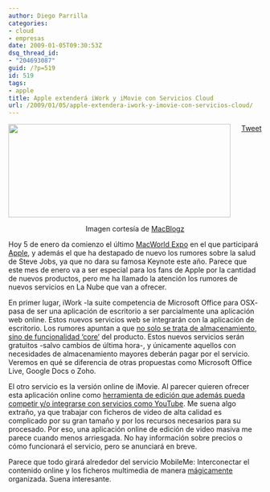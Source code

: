 ```yaml
---
author: Diego Parrilla
categories:
- cloud
- empresas
date: 2009-01-05T09:30:53Z
dsq_thread_id:
- "204693087"
guid: /?p=519
id: 519
tags:
- apple
title: Apple extenderá iWork y iMovie con Servicios Cloud
url: /2009/01/05/apple-extendera-iwork-y-imovie-con-servicios-cloud/
---
```


<div style="float: right; margin-left: 10px;">
  <a href="https://twitter.com/share" class="twitter-share-button" data-via="nubeblog" data-hashtags="apple" data-count="vertical" data-url="/2009/01/05/apple-extendera-iwork-y-imovie-con-servicios-cloud/">Tweet</a>
</div>

[<img class="aligncenter size-full wp-image-521" title="iworkonline" src="/wp-content/uploads/iworkonline.jpg" alt="" width="442" height="186" srcset="/wp-content/uploads/iworkonline.jpg 442w, /wp-content/uploads/iworkonline-300x126.jpg 300w" sizes="(max-width: 442px) 100vw, 442px" />](/wp-content/uploads/iworkonline.jpg)

<p style="text-align: center;">
  Imagen cortesía de <a href="http://www.macblogz.com">MacBlogz</a>
</p>

Hoy 5 de enero da comienzo el último [MacWorld Expo](http://www.macworldexpo.com/) en el que participará [Apple](http://www.apple.com), y además el que ha destapado de nuevo los rumores sobre la salud de Steve Jobs, ya que no dara su famosa Keynote este año. Parece que este mes de enero va a ser especial para los fans de Apple por la cantidad de nuevos productos, pero me ha llamado la atención los rumores de nuevos servicios en La Nube que van a ofrecer.

En primer lugar, iWork -la suite competencia de Microsoft Office para OSX- pasa de ser una aplicación de escritorio a ser parcialmente una aplicación web online. Estos nuevos servicios web se integrarán con la aplicación de escritorio. Los rumores apuntan a que [no solo se trata de almacenamiento, sino de funcionalidad &#8216;core&#8217;](http://www.macblogz.com/2009/01/01/apples-new-cloud-offerings-may-be-mostly-free/) del producto. Estos nuevos servicios serán gratuitos -salvo cambios de última hora-, y únicamente aquellos con necesidades de almacenamiento mayores deberán pagar por el servicio. Veremos en qué se diferencia de otras propuestas como Microsoft Office Live, Google Docs o Zoho.

El otro servicio es la versión online de iMovie. Al parecer quieren ofrecer esta aplicación online como [herramienta de edición que además pueda competir y/o integrarse con servicios como YouTube](http://www.crunchgear.com/2009/01/02/imovie-moving-online-might-be-awkward/). Me suena algo extraño, ya que trabajar con ficheros de video de alta calidad es complicado por su gran tamaño y por los recursos necesarios para su procesado. Por eso, una aplicación online de edición de video masiva me parece cuando menos arriesgada. No hay información sobre precios o cómo funcionará el servicio, pero se anunciará en breve.

Parece que todo girará alrededor del servicio MobileMe: Interconectar el contenido online y los ficheros multimedia de manera [mágicamente](http://www.9to5mac.com/iwork-going-cloud) organizada. Suena interesante.
